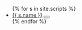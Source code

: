
<ul id="snippets">
{% for s in site.scripts %}
  <li>
    <a href="/dearconsole{{ s.url }}">{{ s.name }}</a>
    <button data-snippet="{{s.snippet}}"></button>
  </li>
{% endfor %}
</ul>